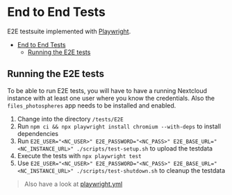 # End to End Tests

E2E testsuite implemented with [Playwright](https://playwright.dev/).

- [End to End Tests](#end-to-end-tests)
  - [Running the E2E tests](#running-the-e2e-tests)

## Running the E2E tests

To be able to run E2E tests, you will have to have a running Nextcloud instance with at least one user where you know the credentials. Also the `files_photospheres` app needs to be installed and enabled.

1. Change into the directory `/tests/E2E`
2. Run `npm ci && npx playwright install chromium --with-deps` to install dependencies
3. Run `E2E_USER="<NC_USER>" E2E_PASSWORD="<NC_PASS>" E2E_BASE_URL="<NC_INSTANCE_URL>" ./scripts/test-setup.sh` to upload the testdata
4. Execute the tests with `npx playwright test`
5. Use `E2E_USER="<NC_USER>" E2E_PASSWORD="<NC_PASS>" E2E_BASE_URL="<NC_INSTANCE_URL>" ./scripts/test-shutdown.sh` to cleanup the testdata

> Also have a look at [playwright.yml](./../../.github/workflows/playwright.yml)